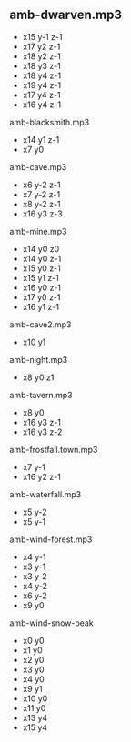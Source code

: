 ## amb-dwarven.mp3

- x15 y-1 z-1
- x17 y2 z-1
- x18 y2 z-1
- x18 y3 z-1
- x18 y4 z-1
- x19 y4 z-1
- x17 y4 z-1
- x16 y4 z-1

amb-blacksmith.mp3
- x14 y1 z-1
- x7 y0

amb-cave.mp3
- x6 y-2 z-1
- x7 y-2 z-1
- x8 y-2 z-1
- x16 y3 z-3

amb-mine.mp3
- x14 y0 z0
- x14 y0 z-1
- x15 y0 z-1
- x15 y1 z-1
- x16 y0 z-1
- x17 y0 z-1
- x16 y1 z-1

amb-cave2.mp3
- x10 y1

amb-night.mp3
- x8 y0 z1

amb-tavern.mp3
- x8 y0
- x16 y3 z-1
- x16 y3 z-2

amb-frostfall.town.mp3
- x7 y-1
- x16 y2 z-1

amb-waterfall.mp3
- x5 y-2
- x5 y-1

amb-wind-forest.mp3
- x4 y-1
- x3 y-1
- x3 y-2
- x4 y-2
- x6 y-2
- x9 y0

amb-wind-snow-peak
- x0 y0
- x1 y0
- x2 y0
- x3 y0
- x4 y0
- x9 y1
- x10 y0
- x11 y0
- x13 y4
- x15 y4

